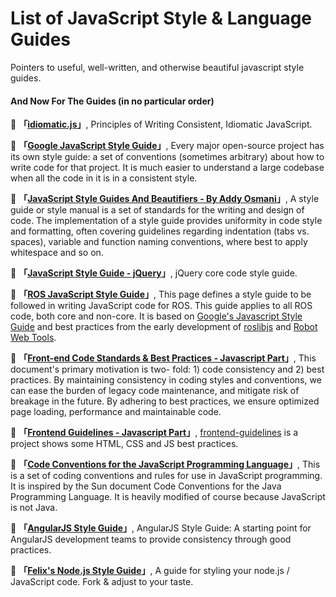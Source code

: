 List of JavaScript Style & Language Guides
==========================================

Pointers to useful, well-written, and otherwise beautiful javascript style guides.



#### And Now For The Guides (in no particular order)

:link: **「[idiomatic.js](https://github.com/rwaldron/idiomatic.js)」**, Principles of Writing Consistent, Idiomatic JavaScript.

:link: **「[Google JavaScript Style Guide](http://google-styleguide.googlecode.com/svn/trunk/javascriptguide.xml)」**, Every major open-source project has its own style guide: a set of conventions (sometimes arbitrary) about how to write code for that project. It is much easier to understand a large codebase when all the code in it is in a consistent style.

:link: **「[JavaScript Style Guides And Beautifiers - By Addy Osmani](http://addyosmani.com/blog/javascript-style-guides-and-beautifiers/)」**, A style guide or style manual is a set of standards for the writing and design of code. The implementation of a style guide provides uniformity in code style and formatting, often covering guidelines regarding indentation (tabs vs. spaces), variable and function naming conventions, where best to apply whitespace and so on.

:link: **「[JavaScript Style Guide - jQuery](http://contribute.jquery.org/style-guide/js/)」**,  jQuery core code style guide.

:link: **「[ROS JavaScript Style Guide](http://wiki.ros.org/JavaScriptStyleGuide)」**, This page defines a style guide to be followed in writing JavaScript code for ROS. This guide applies to all ROS code, both core and non-core. It is based on [Google's Javascript Style Guide](https://google-styleguide.googlecode.com/svn/trunk/javascriptguide.xml) and best practices from the early development of [roslibjs](http://wiki.ros.org/roslibjs) and [Robot Web Tools](http://www.robotwebtools.org/).

:link: **「[Front-end Code Standards & Best Practices - Javascript Part](http://isobar-idev.github.io/code-standards/#_javascript)」**, This document's primary motivation is two- fold: 1) code consistency and 2) best practices. By maintaining consistency in coding styles and conventions, we can ease the burden of legacy code maintenance, and mitigate risk of breakage in the future. By adhering to best practices, we ensure optimized page loading, performance and maintainable code.

:link: **「[Frontend Guidelines - Javascript Part](https://github.com/bendc/frontend-guidelines#javascript)」**, [frontend-guidelines](https://github.com/bendc/frontend-guidelines) is a project shows some HTML, CSS and JS best practices.

:link: **「[Code Conventions for the JavaScript Programming Language](http://javascript.crockford.com/code.html)」**, This is a set of coding conventions and rules for use in JavaScript programming. It is inspired by the Sun document Code Conventions for the Java Programming Language. It is heavily modified of course because JavaScript is not Java.

:link: **「[AngularJS Style Guide](https://github.com/johnpapa/angularjs-styleguide)」**, AngularJS Style Guide: A starting point for AngularJS development teams to provide consistency through good practices.

:link: **「[Felix's Node.js Style Guide](https://github.com/felixge/node-style-guide)」**, A guide for styling your node.js / JavaScript code. Fork & adjust to your taste.
